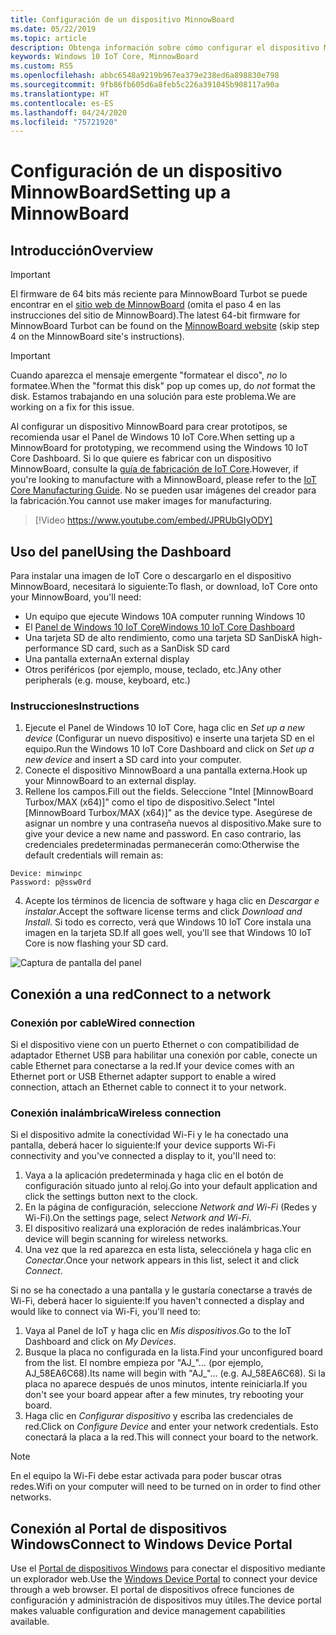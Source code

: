 ```yaml
---
title: Configuración de un dispositivo MinnowBoard
ms.date: 05/22/2019
ms.topic: article
description: Obtenga información sobre cómo configurar el dispositivo MinnowBoard con Windows 10 IoT Core.
keywords: Windows 10 IoT Core, MinnowBoard
ms.custom: RS5
ms.openlocfilehash: abbc6548a9219b967ea379e238ed6a898830e798
ms.sourcegitcommit: 9fb86fb605d6a8feb5c226a391045b908117a90a
ms.translationtype: HT
ms.contentlocale: es-ES
ms.lasthandoff: 04/24/2020
ms.locfileid: "75721920"
---
```

# <a name="setting-up-a-minnowboard"></a><span data-ttu-id="fbd2e-104">Configuración de un dispositivo MinnowBoard</span><span class="sxs-lookup"><span data-stu-id="fbd2e-104">Setting up a MinnowBoard</span></span>

## <a name="overview"></a><span data-ttu-id="fbd2e-105">Introducción</span><span class="sxs-lookup"><span data-stu-id="fbd2e-105">Overview</span></span>

> [!IMPORTANT]
> <span data-ttu-id="fbd2e-106">El firmware de 64 bits más reciente para MinnowBoard Turbot se puede encontrar en el [sitio web de MinnowBoard](https://minnowboard.org/tutorials/updating-the-firmware) (omita el paso 4 en las instrucciones del sitio de MinnowBoard).</span><span class="sxs-lookup"><span data-stu-id="fbd2e-106">The latest 64-bit firmware for MinnowBoard Turbot can be found on the [MinnowBoard website](https://minnowboard.org/tutorials/updating-the-firmware) (skip step 4 on the MinnowBoard site's instructions).</span></span>

> [!IMPORTANT]
> <span data-ttu-id="fbd2e-107">Cuando aparezca el mensaje emergente "formatear el disco", _no_ lo formatee.</span><span class="sxs-lookup"><span data-stu-id="fbd2e-107">When the "format this disk" pop up comes up, do _not_ format the disk.</span></span> <span data-ttu-id="fbd2e-108">Estamos trabajando en una solución para este problema.</span><span class="sxs-lookup"><span data-stu-id="fbd2e-108">We are working on a fix for this issue.</span></span>

<span data-ttu-id="fbd2e-109">Al configurar un dispositivo MinnowBoard para crear prototipos, se recomienda usar el Panel de Windows 10 IoT Core.</span><span class="sxs-lookup"><span data-stu-id="fbd2e-109">When setting up a MinnowBoard for prototyping, we recommend using the Windows 10 IoT Core Dashboard.</span></span> <span data-ttu-id="fbd2e-110">Si lo que quiere es fabricar con un dispositivo MinnowBoard, consulte la [guía de fabricación de IoT Core](https://docs.microsoft.com/windows-hardware/manufacture/iot/iot-core-manufacturing-guide).</span><span class="sxs-lookup"><span data-stu-id="fbd2e-110">However, if you're looking to manufacture with a MinnowBoard, please refer to the [IoT Core Manufacturing Guide](https://docs.microsoft.com/windows-hardware/manufacture/iot/iot-core-manufacturing-guide).</span></span> <span data-ttu-id="fbd2e-111">No se pueden usar imágenes del creador para la fabricación.</span><span class="sxs-lookup"><span data-stu-id="fbd2e-111">You cannot use maker images for manufacturing.</span></span>
<br>
> [!Video https://www.youtube.com/embed/JPRUbGIyODY]

## <a name="using-the-dashboard"></a><span data-ttu-id="fbd2e-112">Uso del panel</span><span class="sxs-lookup"><span data-stu-id="fbd2e-112">Using the Dashboard</span></span>

<span data-ttu-id="fbd2e-113">Para instalar una imagen de IoT Core o descargarlo en el dispositivo MinnowBoard, necesitará lo siguiente:</span><span class="sxs-lookup"><span data-stu-id="fbd2e-113">To flash, or download, IoT Core onto your MinnowBoard, you'll need:</span></span>
* <span data-ttu-id="fbd2e-114">Un equipo que ejecute Windows 10</span><span class="sxs-lookup"><span data-stu-id="fbd2e-114">A computer running Windows 10</span></span> 
* <span data-ttu-id="fbd2e-115">El [Panel de Windows 10 IoT Core](https://docs.microsoft.com/windows/iot-core/downloads)</span><span class="sxs-lookup"><span data-stu-id="fbd2e-115">[Windows 10 IoT Core Dashboard](https://docs.microsoft.com/windows/iot-core/downloads)</span></span>
* <span data-ttu-id="fbd2e-116">Una tarjeta SD de alto rendimiento, como una tarjeta SD SanDisk</span><span class="sxs-lookup"><span data-stu-id="fbd2e-116">A high-performance SD card, such as a SanDisk SD card</span></span>
* <span data-ttu-id="fbd2e-117">Una pantalla externa</span><span class="sxs-lookup"><span data-stu-id="fbd2e-117">An external display</span></span>
* <span data-ttu-id="fbd2e-118">Otros periféricos (por ejemplo, mouse, teclado, etc.)</span><span class="sxs-lookup"><span data-stu-id="fbd2e-118">Any other peripherals (e.g. mouse, keyboard, etc.)</span></span>

### <a name="instructions"></a><span data-ttu-id="fbd2e-119">Instrucciones</span><span class="sxs-lookup"><span data-stu-id="fbd2e-119">Instructions</span></span>

1. <span data-ttu-id="fbd2e-120">Ejecute el Panel de Windows 10 IoT Core, haga clic en *Set up a new device* (Configurar un nuevo dispositivo) e inserte una tarjeta SD en el equipo.</span><span class="sxs-lookup"><span data-stu-id="fbd2e-120">Run the Windows 10 IoT Core Dashboard and click on *Set up a new device* and insert a SD card into your computer.</span></span>
2. <span data-ttu-id="fbd2e-121">Conecte el dispositivo MinnowBoard a una pantalla externa.</span><span class="sxs-lookup"><span data-stu-id="fbd2e-121">Hook up your MinnowBoard to an external display.</span></span>
3. <span data-ttu-id="fbd2e-122">Rellene los campos.</span><span class="sxs-lookup"><span data-stu-id="fbd2e-122">Fill out the fields.</span></span> <span data-ttu-id="fbd2e-123">Seleccione "Intel [MinnowBoard Turbox/MAX (x64)]" como el tipo de dispositivo.</span><span class="sxs-lookup"><span data-stu-id="fbd2e-123">Select "Intel [MinnowBoard Turbox/MAX (x64)]" as the device type.</span></span> <span data-ttu-id="fbd2e-124">Asegúrese de asignar un nombre y una contraseña nuevos al dispositivo.</span><span class="sxs-lookup"><span data-stu-id="fbd2e-124">Make sure to give your device a new name and password.</span></span> <span data-ttu-id="fbd2e-125">En caso contrario, las credenciales predeterminadas permanecerán como:</span><span class="sxs-lookup"><span data-stu-id="fbd2e-125">Otherwise the default credentials will remain as:</span></span>

```
Device: minwinpc
Password: p@ssw0rd
```

4. <span data-ttu-id="fbd2e-126">Acepte los términos de licencia de software y haga clic en *Descargar e instalar*.</span><span class="sxs-lookup"><span data-stu-id="fbd2e-126">Accept the software license terms and click *Download and Install*.</span></span> <span data-ttu-id="fbd2e-127">Si todo es correcto, verá que Windows 10 IoT Core instala una imagen en la tarjeta SD.</span><span class="sxs-lookup"><span data-stu-id="fbd2e-127">If all goes well, you'll see that Windows 10 IoT Core is now flashing your SD card.</span></span>

![Captura de pantalla del panel](../media/DeviceSetup/Dashboard-Screenshot.jpg)

## <a name="connect-to-a-network"></a><span data-ttu-id="fbd2e-129">Conexión a una red</span><span class="sxs-lookup"><span data-stu-id="fbd2e-129">Connect to a network</span></span>
### <a name="wired-connection"></a><span data-ttu-id="fbd2e-130">Conexión por cable</span><span class="sxs-lookup"><span data-stu-id="fbd2e-130">Wired connection</span></span>
<span data-ttu-id="fbd2e-131">Si el dispositivo viene con un puerto Ethernet o con compatibilidad de adaptador Ethernet USB para habilitar una conexión por cable, conecte un cable Ethernet para conectarse a la red.</span><span class="sxs-lookup"><span data-stu-id="fbd2e-131">If your device comes with an Ethernet port or USB Ethernet adapter support to enable a wired connection, attach an Ethernet cable to connect it to your network.</span></span>

### <a name="wireless-connection"></a><span data-ttu-id="fbd2e-132">Conexión inalámbrica</span><span class="sxs-lookup"><span data-stu-id="fbd2e-132">Wireless connection</span></span>
<span data-ttu-id="fbd2e-133">Si el dispositivo admite la conectividad Wi-Fi y le ha conectado una pantalla, deberá hacer lo siguiente:</span><span class="sxs-lookup"><span data-stu-id="fbd2e-133">If your device supports Wi-Fi connectivity and you've connected a display to it, you'll need to:</span></span>

1. <span data-ttu-id="fbd2e-134">Vaya a la aplicación predeterminada y haga clic en el botón de configuración situado junto al reloj.</span><span class="sxs-lookup"><span data-stu-id="fbd2e-134">Go into your default application and click the settings button next to the clock.</span></span>
2. <span data-ttu-id="fbd2e-135">En la página de configuración, seleccione _Network and Wi-Fi_ (Redes y Wi-Fi).</span><span class="sxs-lookup"><span data-stu-id="fbd2e-135">On the settings page, select _Network and Wi-Fi_.</span></span>
3. <span data-ttu-id="fbd2e-136">El dispositivo realizará una exploración de redes inalámbricas.</span><span class="sxs-lookup"><span data-stu-id="fbd2e-136">Your device will begin scanning for wireless networks.</span></span>
4. <span data-ttu-id="fbd2e-137">Una vez que la red aparezca en esta lista, selecciónela y haga clic en _Conectar_.</span><span class="sxs-lookup"><span data-stu-id="fbd2e-137">Once your network appears in this list, select it and click _Connect_.</span></span>

<span data-ttu-id="fbd2e-138">Si no se ha conectado a una pantalla y le gustaría conectarse a través de Wi-Fi, deberá hacer lo siguiente:</span><span class="sxs-lookup"><span data-stu-id="fbd2e-138">If you haven't connected a display and would like to connect via Wi-Fi, you'll need to:</span></span>

1. <span data-ttu-id="fbd2e-139">Vaya al Panel de IoT y haga clic en _Mis dispositivos_.</span><span class="sxs-lookup"><span data-stu-id="fbd2e-139">Go to the IoT Dashboard and click on _My Devices_.</span></span>
2. <span data-ttu-id="fbd2e-140">Busque la placa no configurada en la lista.</span><span class="sxs-lookup"><span data-stu-id="fbd2e-140">Find your unconfigured board from the list.</span></span> <span data-ttu-id="fbd2e-141">El nombre empieza por "AJ_"… (por ejemplo, AJ_58EA6C68).</span><span class="sxs-lookup"><span data-stu-id="fbd2e-141">Its name will begin with "AJ_"... (e.g. AJ_58EA6C68).</span></span> <span data-ttu-id="fbd2e-142">Si la placa no aparece después de unos minutos, intente reiniciarla.</span><span class="sxs-lookup"><span data-stu-id="fbd2e-142">If you don't see your board appear after a few minutes, try rebooting your board.</span></span>
3. <span data-ttu-id="fbd2e-143">Haga clic en _Configurar dispositivo_ y escriba las credenciales de red.</span><span class="sxs-lookup"><span data-stu-id="fbd2e-143">Click on _Configure Device_ and enter your network credentials.</span></span> <span data-ttu-id="fbd2e-144">Esto conectará la placa a la red.</span><span class="sxs-lookup"><span data-stu-id="fbd2e-144">This will connect your board to the network.</span></span>

> [!NOTE]
> <span data-ttu-id="fbd2e-145">En el equipo la Wi-Fi debe estar activada para poder buscar otras redes.</span><span class="sxs-lookup"><span data-stu-id="fbd2e-145">Wifi on your computer will need to be turned on in order to find other networks.</span></span>

## <a name="connect-to-windows-device-portal"></a><span data-ttu-id="fbd2e-146">Conexión al Portal de dispositivos Windows</span><span class="sxs-lookup"><span data-stu-id="fbd2e-146">Connect to Windows Device Portal</span></span>

<span data-ttu-id="fbd2e-147">Use el [Portal de dispositivos Windows](../manage-your-device/DevicePortal.md) para conectar el dispositivo mediante un explorador web.</span><span class="sxs-lookup"><span data-stu-id="fbd2e-147">Use the [Windows Device Portal](../manage-your-device/DevicePortal.md) to connect your device through a web browser.</span></span> <span data-ttu-id="fbd2e-148">El portal de dispositivos ofrece funciones de configuración y administración de dispositivos muy útiles.</span><span class="sxs-lookup"><span data-stu-id="fbd2e-148">The device portal makes valuable configuration and device management capabilities available.</span></span> 
